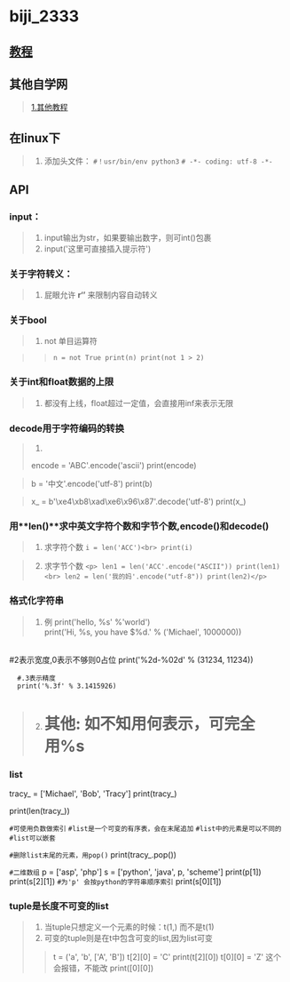 # biji_2333
## [教程](https://www.jb51.net/books/536708.html#downintro2)
## 其他自学网
>[1.其他教程 ](https://6so.so/t/256285/)

## 在linux下

>1. 添加头文件：
> `#！usr/bin/env python3`
> `# -*- coding: utf-8 -*-`

## API

### input：
>1. input输出为str，如果要输出数字，则可int()包裹
>2. input('这里可直接插入提示符')

### 关于字符转义：
>1. 屁眼允许 **r‘’** 来限制内容自动转义

### 关于bool
>1. not 单目运算符

>>  `n = not True
    print(n)
    print(not 1 > 2)`
  
### 关于int和float数据的上限
>1. 都没有上线，float超过一定值，会直接用inf来表示无限

### decode用于字符编码的转换
>1. 
>  encode = 'ABC'.encode('ascii')
>  print(encode)

>  b = '中文'.encode('utf-8')
>  print(b)

>  x_ = b'\xe4\xb8\xad\xe6\x96\x87'.decode('utf-8')
>  print(x_)

### 用**len()**求中英文字符个数和字节个数,**encode()**和**decode()**
>1. 求字符个数
  `i = len('ACC')<br>
  print(i)`
  
>2. 求字节个数
   `<p>
   len1 = len('ACC'.encode("ASCII"))
   print(len1)<br>
   len2 = len('我的妈'.encode("utf-8"))
   print(len2)</p>`
    

### 格式化字符串
>1. 例
      print('hello, %s' %'world')<br>
      print('Hi, %s, you have $%d.' % ('Michael', 1000000))
 <br>
      #2表示宽度,0表示不够则0占位
      print('%2d-%02d' % (31234, 11234))

      #.3表示精度
      print('%.3f' % 3.1415926)

>2. # 其他: 如不知用何表示，可完全用%s
### list
  tracy_ = ['Michael', 'Bob', 'Tracy']
  print(tracy_)

  print(len(tracy_))

  `#可使用负数做索引`
  `#list是一个可变的有序表，会在末尾追加`
  `#list中的元素是可以不同的`
  `#list可以嵌套`

  `#删除list末尾的元素，用pop()`
  print(tracy_.pop())

  `#二维数组`
  p = ['asp', 'php']
  s = ['python', 'java', p, 'scheme']
  print(p[1])
  print(s[2][1])
  `#为'p' 会按python的字符串顺序索引`
  print(s[0][1])

 ### tuple是长度不可变的list 
>1. 当tuple只想定义一个元素的时候：t(1,) 而不是t(1)
>2. 可变的tuple则是在t中包含可变的list,因为list可变
>>    t = ('a', 'b', ['A', 'B'])
      t[2][0] = 'C'
      print(t[2][0])
      t[0][0] = 'Z'  这个会报错，不能改
      print([0][0])
